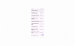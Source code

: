 <div style="text-align: center;">
    <img src="gravacao-de-tela.gif" style="width: 35%; height: auto;">
</div>
